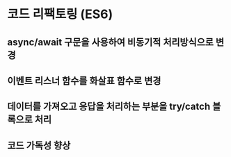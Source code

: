 # 코드 리팩토링 (ES6)

## async/await 구문을 사용하여 비동기적 처리방식으로 변경
## 이벤트 리스너 함수를 화살표 함수로 변경
## 데이터를 가져오고 응답을 처리하는 부분을 try/catch 블록으로 처리
## 코드 가독성 향상
